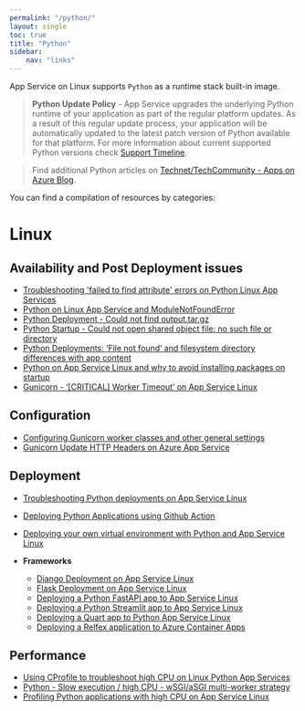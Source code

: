 ```yaml
---
permalink: "/python/"
layout: single
toc: true
title: "Python"
sidebar: 
    nav: "links"
---
```


App Service on Linux supports `Python` as a runtime stack built-in image.

>**Python Update Policy** - App Service upgrades the underlying Python runtime of your application as part of the regular platform updates. As a result of this regular update process, your application will be automatically updated to the latest patch version of Python available for that platform. For more information about current supported Python versions check [Support Timeline](https://github.com/Azure/app-service-linux-docs/blob/master/Runtime_Support/python_support.md#support-timeline).

> Find additional Python articles on [Technet/TechCommunity - Apps on Azure Blog](https://techcommunity.microsoft.com/t5/apps-on-azure-blog/bg-p/AppsonAzureBlog/label-name/Python).


You can find a compilation of resources by categories:

# Linux 

## Availability and Post Deployment issues
- [Troubleshooting 'failed to find attribute' errors on Python Linux App Services](https://azureossd.github.io/2023/01/30/Troubleshooting-'failed-to-find-attribute'-errors-on-Python-Linux-App-Services/index.html)
- [Python on Linux App Service and ModuleNotFoundError](https://azureossd.github.io/2022/11/24/Python-on-Linux-App-Service-and-ModuleNotFound-Errors/index.html)
- [Python Deployment - Could not find output.tar.gz](https://azureossd.github.io/2023/03/28/Python-Depolyment-Could-Not-Find-output.tar.gz/index.html)
- [Python Startup - Could not open shared object file: no such file or directory](https://azureossd.github.io/2023/04/17/Python-Deployment-could-not-open-shared-object-file/index.html)
- [Python Deployments: ‘File not found’ and filesystem directory differences with app content](https://azureossd.github.io/2023/06/12/Python-Deployments-File-not-found-and-filesystem-directory-differences-with-app-content/index.html)
- [Python on App Service Linux and why to avoid installing packages on startup](https://azureossd.github.io/2023/06/09/Python-on-App-Service-Linux-and-why-to-avoid-installing-packages-on-startup/index.html)
- [Gunicorn - ‘[CRITICAL] Worker Timeout’ on App Service Linux](https://azureossd.github.io/2024/07/01/Gunicorn-and-Critical-Worker-Timeouts-on-App-Service-Linux/index.html)


## Configuration
- [Configuring Gunicorn worker classes and other general settings](https://azureossd.github.io/2023/01/27/Configuring-Gunicorn-worker-classes-and-other-general-settings/index.html)
- [Gunicorn Update HTTP Headers on Azure App Service](https://azureossd.github.io/2022/08/03/Gunicorn-update-HTTP-headers-On-Azure-App-Service/index.html)

## Deployment
- [Troubleshooting Python deployments on App Service Linux](https://azureossd.github.io/2023/04/17/troubleshooting-python-deployments-on-appservice-linux/index.html)
- [Deploying Python Applications using Github Action](https://azureossd.github.io//2023/08/09/Deploying-Python-Applications-using-Github-Actions/index.html)
- [Deploying your own virtual environment with Python and App Service Linux](https://azureossd.github.io/2024/07/25/Deploying-your-own-virtual-environment-with-Python-and-App-Service-Linux/index.html)

- **Frameworks**
  - [Django Deployment on App Service Linux](https://azureossd.github.io/2022/02/20/Django-Deployment-on-App-Service-Linux/index.html)
  - [Flask Deployment on App Service Linux](https://azureossd.github.io/2022/02/17/Flask-Deployment-on-App-Service-Linux/index.html)
  - [Deploying a Python FastAPI app to App Service Linux](https://azureossd.github.io/2024/04/23/Deploying-a-Python-FastAPI-app-to-App-Service-Linux/index.html)
  - [Deploying a Python Streamlit app to App Service Linux](https://azureossd.github.io/2024/04/18/Deploying-a-Python-Streamlit-app-to-App-Service-Linux/index.html)
  - [Deploying a Quart app to Python App Service Linux](https://azureossd.github.io/2024/07/17/Deploying-a-Quart-app-to-Python-App-Service-Linux/index.html)
  - [Deploying a Relfex application to Azure Container Apps](https://azureossd.github.io/2024/08/24/Deploying-Reflex-Application-to-Azure-Container-Apps/index.html)

## Performance
 - [Using CProfile to troubleshoot high CPU on Linux Python App Services](https://azureossd.github.io/2023/05/15/Python-Preformance-High-CPU-CProfile/index.html)
 - [Python - Slow execution / high CPU - wSGI/aSGI multi-worker strategy](https://azureossd.github.io/2025/01/28/Python-slow-execution-high-CPU-wsGI-aSGI-multi-worker-strategy/index.html)
 - [Profiling Python applications with high CPU on App Service Linux](https://azureossd.github.io/2025/01/30/2025-Python-using-profilers-for-applications-with-high-CPU-on-App-Service-Linux/index.html)
